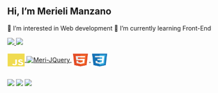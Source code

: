 ## Hi, I’m Merieli Manzano
👀 I’m interested in Web development
🌱 I’m currently learning Front-End
 <div>
  <a href="https://github.com/merieli">
  <img height="50%" src="https://github-readme-stats.vercel.app/api?username=merieli&show_icons=true&theme=dracula&include_all_commits=true&count_private=true"/>
  <img height="50%" src="https://github-readme-stats.vercel.app/api/top-langs/?username=merieli&layout=compact&langs_count=7&theme=dracula"/>
</div>
<div style="display: inline_block"><br>
  <img align="center" alt="Meri-Js" height="30" width="40" src="https://raw.githubusercontent.com/devicons/devicon/master/icons/javascript/javascript-plain.svg">
  <img align="center" alt="Meri-JQuery" height="30" src="https://img.shields.io/badge/jQuery-0769AD?style=for-the-badge&logo=jquery&logoColor=white">
  <img align="center" alt="Meri-HTML" height="30" width="40" src="https://raw.githubusercontent.com/devicons/devicon/master/icons/html5/html5-original.svg">
  <img align="center" alt="Meri-CSS" height="30" width="40" src="https://raw.githubusercontent.com/devicons/devicon/master/icons/css3/css3-original.svg">
</div>
  
##
 
<div> 
  <a href="https://instagram.com/" target="_blank"><img src="https://img.shields.io/badge/-Instagram-%23E4405F?style=for-the-badge&logo=instagram&logoColor=white" target="_blank"></a>
   <a href = "mailto:merieli.dev@gmail.com"><img src="https://img.shields.io/badge/-Gmail-%23333?style=for-the-badge&logo=gmail&logoColor=white" target="_blank"></a>
   <a href="https://www.linkedin.com/in/merielialbergardi" target="_blank"><img src="https://img.shields.io/badge/-LinkedIn-%230077B5?style=for-the-badge&logo=linkedin&logoColor=white" target="_blank"></a>  
</div>
